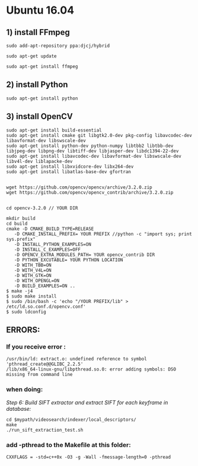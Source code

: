 
# Ubuntu 16.04

## 1) install FFmpeg

```
sudo add-apt-repository ppa:djcj/hybrid

sudo apt-get update

sudo apt-get install ffmpeg
```

## 2) install Python

```
sudo apt-get install python
```

## 3) install OpenCV

```
sudo apt-get install build-essential
sudo apt-get install cmake git libgtk2.0-dev pkg-config libavcodec-dev libavformat-dev libswscale-dev
sudo apt-get install python-dev python-numpy libtbb2 libtbb-dev libjpeg-dev libpng-dev libtiff-dev libjasper-dev libdc1394-22-dev
sudo apt-get install libavcodec-dev libavformat-dev libswscale-dev libv4l-dev liblapacke-dev
sudo apt-get install libxvidcore-dev libx264-dev 
sudo apt-get install libatlas-base-dev gfortran


wget https://github.com/opencv/opencv/archive/3.2.0.zip
wget https://github.com/opencv/opencv_contrib/archive/3.2.0.zip


cd opencv-3.2.0 // YOUR DIR

mkdir build
cd build
cmake -D CMAKE_BUILD_TYPE=RELEASE 
   -D CMAKE_INSTALL_PREFIX= YOUR PREFIX //python -c "import sys; print sys.prefix" 
   -D INSTALL_PYTHON_EXAMPLES=ON 
   -D INSTALL_C_EXAMPLES=OFF 
   -D OPENCV_EXTRA_MODULES_PATH= YOUR opencv_contrib DIR
   -D PYTHON_EXCUTABLE= YOUR PYTHON LOCATION 
   -D WITH_TBB=ON 
   -D WITH_V4L=ON  
   -D WITH_GTK=ON 
   -D WITH_OPENGL=ON 
   -D BUILD_EXAMPLES=ON .. 
$ make -j4
$ sudo make install
$ sudo /bin/bash -c 'echo "/YOUR PREFIX/lib" > /etc/ld.so.conf.d/opencv.conf'
$ sudo ldconfig
```


## ERRORS:

### If you receive error :
```
/usr/bin/ld: extract.o: undefined reference to symbol 'pthread_create@@GLIBC_2.2.5'
/lib/x86_64-linux-gnu/libpthread.so.0: error adding symbols: DSO missing from command line
```
### when doing:

*Step 6: Build SIFT extractor and extract SIFT for each keyframe in database:*
```
cd $mypath/videosearch/indexer/local_descriptors/
make
./run_sift_extraction_test.sh
```
### add **-pthread** to the Makefile at this folder:
```
CXXFLAGS = -std=c++0x -O3 -g -Wall -fmessage-length=0 -pthread 
```
